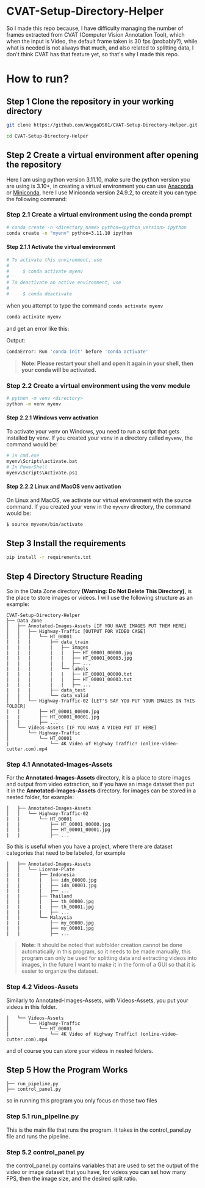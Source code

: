 # CVAT-Setup-Directory-Helper
So I made this repo because, I have difficulty managing the number of frames extracted from CVAT (Computer Vision Annotation Tool), which when the input is Video, the default frame taken is 30 fps (probably?), while what is needed is not always that much, and also related to splitting data, I don't think CVAT has that feature yet, so that's why I made this repo.

# How to run?

## **Step 1 Clone the repository in your working directory**
```bash
git clone https://github.com/AnggaDS01/CVAT-Setup-Directory-Helper.git
```

```bash
cd CVAT-Setup-Directory-Helper
```

## **Step 2 Create a virtual environment after opening the repository**
Here I am using python version 3.11.10, make sure the python version you are using is 3.10+, in creating a virtual environment you can use [Anaconda](https://www.anaconda.com/download/success) or [Miniconda](https://docs.anaconda.com/miniconda/), here I use Miniconda version 24.9.2, to create it you can type the following command:

### **Step 2.1 Create a virtual environment using the conda prompt**
```bash
# conda create -n <directory_name> python=<python_version> ipython
conda create -n "myenv" python=3.11.10 ipython
```

#### **Step 2.1.1 Activate the virtual environment**

```bash
# To activate this environment, use
#
#     $ conda activate myenv
#
# To deactivate an active environment, use
#
#     $ conda deactivate
```

when you attempt to type the command `conda activate myenv`

```bash 
conda activate myenv
```

and get an error like this:

Output:
```bash
CondaError: Run 'conda init' before 'conda activate'
```

> **Note: Please restart your shell and open it again in your shell, then your conda will be activated.**

### **Step 2.2 Create a virtual environment using the venv module**
```bash
# python -m venv <directory>
python -m venv myenv
```

#### **Step 2.2.1 Windows venv activation**
To activate your venv on Windows, you need to run a script that gets installed by venv. If you created your venv in a directory called `myvenv`, the command would be:

```bash
# In cmd.exe
myenv\Scripts\activate.bat
# In PowerShell
myenv\Scripts\Activate.ps1
```

#### **Step 2.2.2 Linux and MacOS venv activation**
On Linux and MacOS, we activate our virtual environment with the source command. If you created your venv in the `myvenv` directory, the command would be:

```bash
$ source myvenv/bin/activate
```

## **Step 3 Install the requirements**

```bash
pip install -r requirements.txt
```

## **Step 4 Directory Structure Reading**
So in the Data Zone directory **(Warning: Do Not Delete This Directory)**, is the place to store images or videos. I will use the following structure as an example:

```
CVAT-Setup-Directory-Helper
├── Data Zone
│   ├── Annotated-Images-Assets [IF YOU HAVE IMAGES PUT THEM HERE]
│   │   ├── Highway-Traffic [OUTPUT FOR VIDEO CASE]
│   │   │   └── HT_00001
|   |   |       ├── data_train
|   |   |       |   ├── images
|   |   |       |   |   ├── HT_00001_00000.jpg
|   |   |       |   |   ├── HT_00001_00003.jpg
|   |   |       |   |   ├── ...
|   |   |       |   └── labels
|   |   |       |   |   ├── HT_00001_00000.txt
|   |   |       |   |   ├── HT_00001_00003.txt
|   |   |       |   |   ├── ...
|   |   |       ├── data_test
|   |   |       └── data_valid
│   │   └── Highway-Traffic-02 [LET'S SAY YOU PUT YOUR IMAGES IN THIS FOLDER]
|   |       ├── HT_00001_00000.jpg
|   |       ├── HT_00001_00001.jpg
|   |       ├── ...
│   └── Videos-Assets [IF YOU HAVE A VIDEO PUT IT HERE]
│       └── Highway-Traffic
│           └── HT_00001
|               └── 4K Video of Highway Traffic! (online-video-cutter.com).mp4
```

### **Step 4.1 Annotated-Images-Assets**
For the **Annotated-Images-Assets** directory, it is a place to store images and output from video extraction, so if you have an image dataset then put it in the **Annotated-Images-Assets** directory. for images can be stored in a nested folder, for example:

```
│   ├── Annotated-Images-Assets 
│   │   └── Highway-Traffic-02
|   |       └── HT_00001
|   |           ├── HT_00001_00000.jpg
|   |           ├── HT_00001_00001.jpg
|   |           ├── ...
```

So this is useful when you have a project, where there are dataset categories that need to be labeled, for example

```
│   ├── Annotated-Images-Assets 
│   │   └── License-Plate
|   |       ├── Indonesia
|   |       |   ├── idn_00000.jpg
|   |       |   ├── idn_00001.jpg
|   |       |   ├── ...
|   |       ├── Thailand
|   |       |   ├── th_00000.jpg
|   |       |   ├── th_00001.jpg
|   |       |   ├── ...
|   |       └── Malaysia
|   |           ├── my_00000.jpg
|   |           ├── my_00001.jpg
|   |           ├── ...
```

> **Note:** It should be noted that subfolder creation cannot be done automatically in this program, so it needs to be made manually, this program can only be used for splitting data and extracting videos into images, in the future I want to make it in the form of a GUI so that it is easier to organize the dataset.
 
### **Step 4.2 Videos-Assets**
Similarly to Annotated-Images-Assets, with Videos-Assets, you put your videos in this folder.

```
│   └── Videos-Assets
│       └── Highway-Traffic
│           └── HT_00001
|               └── 4K Video of Highway Traffic! (online-video-cutter.com).mp4
```

and of course you can store your videos in nested folders.

## **Step 5 How the Program Works**
```
├── run_pipeline.py
├── control_panel.py
```

so in running this program you only focus on those two files

### **Step 5.1 run_pipeline.py**
This is the main file that runs the program. It takes in the control_panel.py file and runs the pipeline.

### **Step 5.2 control_panel.py**
the control_panel.py contains variables that are used to set the output of the video or image dataset that you have, for videos you can set how many FPS, then the image size, and the desired split ratio.